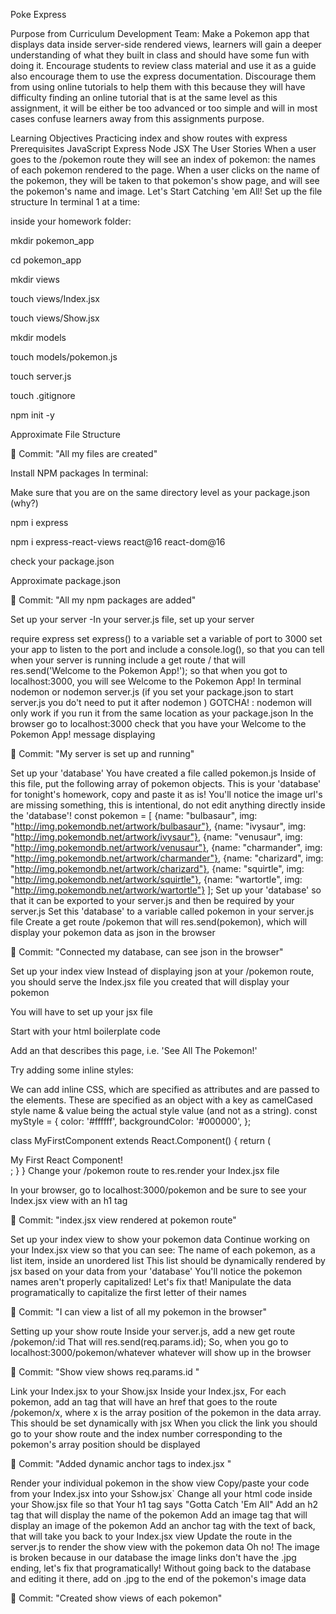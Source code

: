Poke Express


Purpose from Curriculum Development Team: Make a Pokemon app that displays data inside server-side rendered views, learners will gain a deeper understanding of what they built in class and should have some fun with doing it. Encourage students to review class material and use it as a guide also encourage them to use the express documentation. Discourage them from using online tutorials to help them with this because they will have difficulty finding an online tutorial that is at the same level as this assignment, it will be either be too advanced or too simple and will in most cases confuse learners away from this assignments purpose. 

Learning Objectives
Practicing index and show routes with express
Prerequisites
JavaScript
Express
Node
JSX
The User Stories
When a user goes to the /pokemon route they will see an index of pokemon: the names of each pokemon rendered to the page.
When a user clicks on the name of the pokemon, they will be taken to that pokemon's show page, and will see the pokemon's name and image.
Let's Start Catching 'em All!
Set up the file structure
In terminal 1 at a time:

inside your homework folder:

mkdir pokemon_app

cd pokemon_app

mkdir views

touch views/Index.jsx

touch views/Show.jsx

mkdir models

touch models/pokemon.js

touch server.js

touch .gitignore

npm init -y

 

Approximate File Structure
 

 

🔴 Commit:
"All my files are created"
 

Install NPM packages
In terminal:

Make sure that you are on the same directory level as your package.json (why?)

npm i express

npm i express-react-views react@16 react-dom@16

check your package.json

 

Approximate package.json
 

 

🔴 Commit:
"All my npm packages are added"
 

Set up your server
-In your server.js file, set up your server

require express
set express() to a variable
set a variable of port to 3000
set your app to listen to the port and include a console.log(), so that you can tell when your server is running
include a get route / that will res.send('Welcome to the Pokemon App!'); so that when you got to localhost:3000, you will see Welcome to the Pokemon App!
In terminal
nodemon or nodemon server.js (if you set your package.json to start server.js you do't need to put it after nodemon )
GOTCHA! : nodemon will only work if you run it from the same location as your package.json
In the browser
go to localhost:3000
check that you have your Welcome to the Pokemon App! message displaying
 

🔴 Commit:
"My server is set up and running"
 

Set up your 'database'
You have created a file called pokemon.js
Inside of this file, put the following array of pokemon objects. This is your 'database' for tonight's homework, copy and paste it as is! You'll notice the image url's are missing something, this is intentional, do not edit anything directly inside the 'database'!
const pokemon = [
            {name: "bulbasaur", img: "http://img.pokemondb.net/artwork/bulbasaur"},
            {name: "ivysaur", img: "http://img.pokemondb.net/artwork/ivysaur"},
            {name: "venusaur", img: "http://img.pokemondb.net/artwork/venusaur"},
            {name: "charmander", img: "http://img.pokemondb.net/artwork/charmander"},
            {name: "charizard", img: "http://img.pokemondb.net/artwork/charizard"},
            {name: "squirtle", img: "http://img.pokemondb.net/artwork/squirtle"},
            {name: "wartortle", img: "http://img.pokemondb.net/artwork/wartortle"}
         ];
Set up your 'database' so that it can be exported to your server.js and then be required by your server.js
Set this 'database' to a variable called pokemon in your server.js file
Create a get route /pokemon that will res.send(pokemon), which will display your pokemon data as json in the browser
 

🔴 Commit:
"Connected my database, can see json in the browser"
 

Set up your index view
Instead of displaying json at your /pokemon route, you should serve the Index.jsx file you created that will display your pokemon

You will have to set up your jsx file

Start with your html boilerplate code

Add an </h1> that describes this page, i.e. 'See All The Pokemon!'

Try adding some inline styles:

We can add inline CSS, which are specified as attributes and are passed to the elements. These are specified as an object with a key as camelCased style name & value being the actual style value (and not as a string).
  const myStyle = {
    color: '#ffffff',
    backgroundColor: '#000000',
  };

  class MyFirstComponent extends React.Component() {
    return (
      <div style={myStyle}>My First React Component!</div>;
    }
  }
Change your /pokemon route to res.render your Index.jsx file

In your browser, go to localhost:3000/pokemon and be sure to see your Index.jsx view with an h1 tag

 

🔴 Commit:
"index.jsx view rendered at pokemon route"
 

Set up your index view to show your pokemon data
Continue working on your Index.jsx view so that you can see:
The name of each pokemon, as a list item, inside an unordered list
This list should be dynamically rendered by jsx based on your data from your 'database'
You'll notice the pokemon names aren't properly capitalized! Let's fix that! Manipulate the data programatically to capitalize the first letter of their names
 

🔴 Commit:
"I can view a list of all my pokemon in the browser"
 

Setting up your show route
Inside your server.js, add a new get route /pokemon/:id
That will res.send(req.params.id);
So, when you go to localhost:3000/pokemon/whatever
whatever will show up in the browser
 

🔴 Commit:
"Show view shows req.params.id "
 

Link your Index.jsx to your Show.jsx
Inside your Index.jsx,
For each pokemon, add an <a> tag that will have an href that goes to the route /pokemon/x, where x is the array position of the pokemon in the data array. This should be set dynamically with jsx
When you click the link you should go to your show route and the index number corresponding to the pokemon's array position should be displayed
 

🔴 Commit:
"Added dynamic anchor tags to index.jsx "
 

Render your individual pokemon in the show view
Copy/paste your code from your Index.jsx into your Sshow.jsx`
Change all your html code inside your Show.jsx file so that
Your h1 tag says "Gotta Catch 'Em All"
Add an h2 tag that will display the name of the pokemon
Add an image tag that will display an image of the pokemon
Add an anchor tag with the text of back, that will take you back to your Index.jsx view
Update the route in the server.js to render the show view with the pokemon data
Oh no! The image is broken because in our database the image links don't have the .jpg ending, let's fix that programatically! Without going back to the database and editing it there, add on .jpg to the end of the pokemon's image data
 

🔴 Commit:
"Created show views of each pokemon"
 
